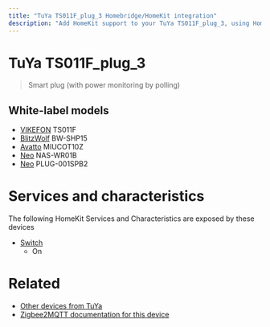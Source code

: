 ```yaml
---
title: "TuYa TS011F_plug_3 Homebridge/HomeKit integration"
description: "Add HomeKit support to your TuYa TS011F_plug_3, using Homebridge, Zigbee2MQTT and homebridge-z2m."
---
```

<!---
This file has been GENERATED using src/docgen/docgen.ts
DO NOT EDIT THIS FILE MANUALLY!
-->
# TuYa TS011F_plug_3
> Smart plug (with power monitoring by polling)


## White-label models
* [VIKEFON](../index.md#vikefon) TS011F
* [BlitzWolf](../index.md#blitzwolf) BW-SHP15
* [Avatto](../index.md#avatto) MIUCOT10Z
* [Neo](../index.md#neo) NAS-WR01B
* [Neo](../index.md#neo) PLUG-001SPB2

# Services and characteristics
The following HomeKit Services and Characteristics are exposed by
these devices

* [Switch](../../switch.md)
  * On


# Related
* [Other devices from TuYa](../index.md#tuya)
* [Zigbee2MQTT documentation for this device](https://www.zigbee2mqtt.io/devices/TS011F_plug_3.html)